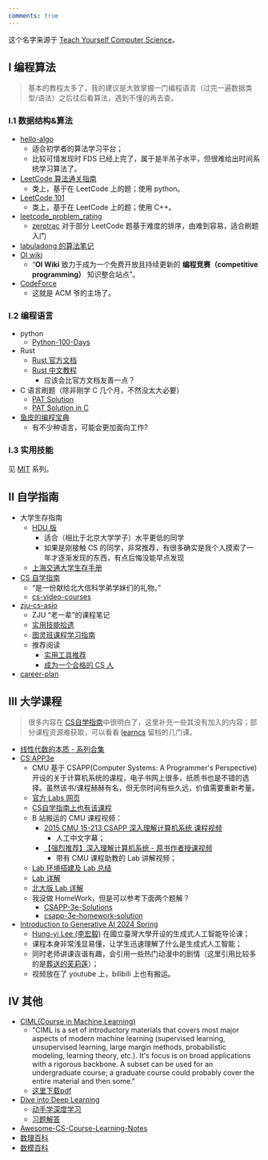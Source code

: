 ```yaml
---
comments: true
---
```


这个名字来源于 [Teach Yourself Computer Science](https://teachyourselfcs.com/)。

## I 编程算法

> 基本的教程太多了，我的建议是大致掌握一门编程语言（过完一遍数据类型/语法）之后往后看算法，遇到不懂的再去查。

### I.1 数据结构&算法

- [hello-algo](https://www.hello-algo.com/)
    - 适合初学者的算法学习平台；
    - 比较可惜发现时 FDS 已经上完了，属于是半吊子水平，但很难给出时间系统学习算法了。
- [LeetCode 算法通关指南](https://algo.itcharge.cn/)
    - 类上，基于在 LeetCode 上的题；使用 python。
- [LeetCode 101](https://github.com/changgyhub/leetcode_101)
    - 类上，基于在 LeetCode 上的题；使用 C++。
- [leetcode_problem_rating](https://zerotrac.github.io/leetcode_problem_rating/#/)
    - [zerotrac](https://github.com/zerotrac) 对于部分 LeetCode 题基于难度的排序，由难到容易，适合刷题入门
- [labuladong 的算法笔记](https://labuladong.online/algo/home/)
- [OI wiki](https://oi-wiki.org/)
    - “**OI Wiki** 致力于成为一个免费开放且持续更新的 **编程竞赛（competitive programming）** 知识整合站点”。
- [CodeForce](https://codeforces.com/)
    - 这就是 ACM 爷的主场了。

### I.2 编程语言

- python
    - [Python-100-Days](https://github.com/jackfrued/Python-100-Days)
- Rust
    - [Rust 官方文档](https://doc.rust-lang.org/stable/book/title-page.html)
    - [Rust 中文教程](https://course.rs/about-book.html)
        - 应该会比官方文档友善一点？
- C 语言刷题（除非刚学 C 几个月，不然没太大必要）
    - [PAT Solution](https://github.com/liuchuo/PAT)
    - [PAT Solution in C](https://xlucn.github.io/PAT/)
- [鱼皮的编程宝典](https://www.codefather.cn/%E5%AD%A6%E4%B9%A0%E8%B7%AF%E7%BA%BF/)
    - 有不少种语言，可能会更加面向工作?

### I.3 实用技能

见 [MIT](../tutorial/MIT/README.md) 系列。

## II 自学指南

- 大学生存指南
    - [HDU 版](https://hdu-cs.wiki/)
        - 适合（相比于北京大学学子）水平更低的同学
        - 如果是刚接触 CS 的同学，非常推荐，有很多确实是我个人摸索了一年才逐渐发现的东西，有点后悔没能早点发现
    - [上海交通大学生存手册](https://survivesjtu.gitbook.io/survivesjtumanual)
- [CS 自学指南](https://csdiy.wiki/)
    - “是一份献给北大信科学弟学妹们的礼物。”
    - [cs-video-courses](https://github.com/Developer-Y/cs-video-courses)
- [zju-cs-asio](https://isshikihugh.github.io/zju-cs-asio/)
    - ZJU “老一辈”的课程笔记
    - [实用技能拾遗](https://slides.tonycrane.cc/PracticalSkillsTutorial/)
    - [图灵班课程学习指南](https://zju-turing.github.io/TuringCourses/)
    - 推荐阅读
        - [实用工具推荐](https://turing2024.tonycrane.cc/tools/)
        - [成为一个合格的 CS 人](https://turing2024.tonycrane.cc/cser/)
- [career-plan](https://github.com/nwuzmedoutlook/career-plan)

## III 大学课程

> 很多内容在 [CS自学指南](https://csdiy.wiki/)中很明白了，这里补充一些其没有加入的内容；部分课程资源难获取，可以看看 [learncs](https://www.learncs.site/docs/category/%E8%AF%BE%E7%A8%8B%E8%B5%84%E6%BA%90) 留档的几门课。

- [线性代数的本质 - 系列合集](https://www.bilibili.com/video/BV1ys411472E/?spm_id_from=333.999.0.0&vd_source=0a037c4dd2becee04d2b1ccafdc1862e)
- [CS:APP3e](https://csapp.cs.cmu.edu/)
    - CMU 基于 CSAPP(Computer Systems: A Programmer's Perspective) 开设的关于计算机系统的课程，电子书网上很多，纸质书也是不错的选择。虽然该书/课程赫赫有名，但无奈时间有些久远，价值需要重新考量。
    - [官方 Labs 网页](https://csapp.cs.cmu.edu/3e/labs.html)
    - [CS自学指南上也有该课程](https://csdiy.wiki/%E8%AE%A1%E7%AE%97%E6%9C%BA%E7%B3%BB%E7%BB%9F%E5%9F%BA%E7%A1%80/CSAPP/)
    - B 站搬运的 CMU 课程视频：
        - [2015 CMU 15-213 CSAPP 深入理解计算机系统 课程视频](https://www.bilibili.com/video/BV1iW411d7hd/?vd_source=0a037c4dd2becee04d2b1ccafdc1862e)
            - 人工中文字幕；
        - [【强烈推荐】深入理解计算机系统 - 原书作者授课视频](https://www.bilibili.com/video/BV1a54y1k7YE?p=1&vd_source=0a037c4dd2becee04d2b1ccafdc1862e)
            - 带有 CMU 课程助教的 Lab 讲解视频；
    - [Lab 环境搭建及 Lab 总结](https://zhuanlan.zhihu.com/p/505497911#:~:text=%E7%B3%BB%E7%BB%9F%E9%83%BD%E6%94%AF%E6%8C%81%E3%80%82-,ubuntu,-%E8%BF%99%E4%B8%AA%E8%84%9A%E6%9C%AC%E6%98%AF)
    - [Lab 详解](https://kkee.top/docs/system/CSAPP)
    - [北大版 Lab 详解](https://arthals.ink/categories/experience)
    - 我没做 HomeWork，但是可以参考下面两个题解？
        - [CSAPP-3e-Solutions](https://dreamanddead.github.io/CSAPP-3e-Solutions/)
        - [csapp-3e-homework-solution](https://valineliu.gitbook.io/deuterium-wiki/reading/cs-jing-dian-shu-ji/csapp-3e-homework-solution)
- [Introduction to Generative AI 2024 Spring](https://speech.ee.ntu.edu.tw/~hylee/genai/2024-spring.php)
    - [Hung-yi Lee (李宏毅)](https://speech.ee.ntu.edu.tw/~hylee/index.html) 在國立臺灣大學开设的生成式人工智能导论课；
    - 课程本身非常浅显易懂，让学生迅速理解了什么是生成式人工智能；
    - 同时老师讲课诙谐有趣，会引用一些热门动漫中的剧情（这里引用比较多的是[葬送的芙莉莲](https://zh.wikipedia.org/wiki/%E8%91%AC%E9%80%81%E7%9A%84%E8%8A%99%E8%8E%89%E8%93%AE "葬送的芙莉莲")）；
    - 视频放在了 youtube 上，bilibili 上也有搬运。

## IV 其他

- [CIML(Course in Machine Learning)](http://ciml.info/)
    - "CIML is a set of introductory materials that covers most major aspects of modern machine learning (supervised learning, unsupervised learning, large margin methods, probabilistic modeling, learning theory, etc.). It's focus is on broad applications with a rigorous backbone. A subset can be used for an undergraduate course; a graduate course could probably cover the entire material and then some."
    - [这里下载pdf](http://ciml.info/dl/v0_99/ciml-v0_99-all.pdf)
- [Dive into Deep Learning](https://d2l.ai/)
    - [动手学深度学习](https://zh-v2.d2l.ai/index.html#)
    - [习题解答](https://datawhalechina.github.io/d2l-ai-solutions-manual/#/)
- [Awesome-CS-Course-Learning-Notes](https://github.com/Zhang-Each/Awesome-CS-Course-Learning-Notes)
- [数理百科](https://wuli.wiki/index.html)
- [数模百科](https://modelwiki.cn/wiki)